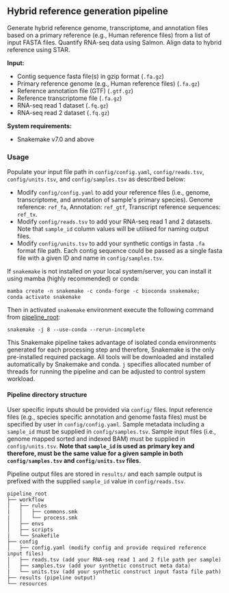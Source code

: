 ## Hybrid reference generation pipeline

Generate hybrid reference genome, transcriptome, and annotation files based on a primary reference (e.g., Human reference files) from a list of input FASTA files. Quantify RNA-seq data using Salmon. Align data to hybrid reference using STAR. 

**Input:**

- Contig sequence fasta file(s) in gzip format (`.fa.gz`)
- Primary reference genome (e.g., Human reference files) (`.fa.gz`)
- Reference annotation file (GTF) (`.gtf.gz`)
- Reference transcriptome file (`.fa.gz`)
- RNA-seq read 1 dataset (`.fq.gz`)
- RNA-seq read 2 dataset (`.fq.gz`)

**System requirements:**

- Snakemake v7.0 and above

### Usage

Populate your input file path in `config/config.yaml`, `config/reads.tsv`, `config/units.tsv`, and `config/samples.tsv` as described below:

- Modify `config/config.yaml` to add your reference files (i.e., genome, transcriptome, and annotation of sample's primary species). Genome reference: `ref_fa`, Annotation: `ref_gtf`, Transcript reference sequences: `ref_tx`.
- Modify `config/reads.tsv` to add your RNA-seq read 1 and 2 datasets. Note that `sample_id` column values will be utilised for naming output files.
- Modify `config/units.tsv` to add your synthetic contigs in fasta `.fa` format file path. Each contig sequence could be passed as a single fasta file with a given ID and name in `config/samples.tsv`.

If `snakemake` is not installed on your local system/server, you can install it using mamba (highly recommended) or conda:

```
mamba create -n snakemake -c conda-forge -c bioconda snakemake;
conda activate snakemake
```

Then in activated `snakemake` environment execute the following command from [pipeline_root](#pipeline-directory-structure):

```
snakemake -j 8 --use-conda --rerun-incomplete
```

This Snakemake pipeline takes advantage of isolated conda environments generated for each processing step and therefore, Snakemake is the only pre-installed required package. All tools will be downloaded and installed automatically by Snakemake and conda. `j` specifies allocated number of threads for running the pipeline and can be adjusted to control system workload.

#### Pipeline directory structure

User specific inputs should be provided via `config/` files. Input reference files (e.g., species specific annotation and genome fasta files) must be specified by user in `config/config.yaml`. Sample metadata including a `sample_id` must be supplied in `config/samples.tsv`. Sample input files (i.e., genome mapped sorted and indexed BAM) must be supplied in `config/units.tsv`. **Note that `sample_id` is used as primary key and therefore, must be the same value for a given sample in both `config/samples.tsv` and `config/units.tsv` files.**

Pipeline output files are stored in `results/` and each sample output is prefixed with the supplied `sample_id` value in `config/reads.tsv`.

```
pipeline_root
├── workflow
│   ├── rules 
|   │   ├── commons.smk
|   │   └── process.smk
│   ├── envs
│   ├── scripts
|   └── Snakefile
├── config
│   ├── config.yaml (modify config and provide required reference input files)
│   ├── reads.tsv (add your RNA-seq read 1 and 2 file path per sample) 
│   ├── samples.tsv (add your synthetic construct meta data)
|   └── units.tsv (add your synthetic construct input fasta file path)
├── results (pipeline output)
└── resources
```